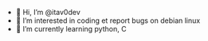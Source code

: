 - 👋 Hi, I’m @itav0dev
- 👀 I’m interested in coding et report bugs on debian linux
- 🌱 I’m currently learning python, C

<!---
itav0dev/itav0dev is a ✨ special ✨ repository because its `README.md` (this file) appears on your GitHub profile.
You can click the Preview link to take a look at your changes.
--->
